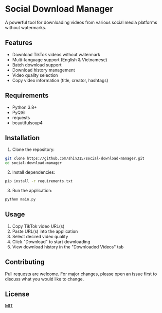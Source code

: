 # Social Download Manager

A powerful tool for downloading videos from various social media platforms without watermarks.

## Features

- Download TikTok videos without watermark
- Multi-language support (English & Vietnamese)
- Batch download support
- Download history management
- Video quality selection
- Copy video information (title, creator, hashtags)

## Requirements

- Python 3.8+
- PyQt6
- requests
- beautifulsoup4

## Installation

1. Clone the repository:
```bash
git clone https://github.com/shin315/social-download-manager.git
cd social-download-manager
```

2. Install dependencies:
```bash
pip install -r requirements.txt
```

3. Run the application:
```bash
python main.py
```

## Usage

1. Copy TikTok video URL(s)
2. Paste URL(s) into the application
3. Select desired video quality
4. Click "Download" to start downloading
5. View download history in the "Downloaded Videos" tab

## Contributing

Pull requests are welcome. For major changes, please open an issue first to discuss what you would like to change.

## License

[MIT](https://choosealicense.com/licenses/mit/) 
